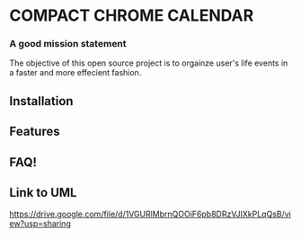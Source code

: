 # COMPACT CHROME CALENDAR

### A good mission statement
The objective of this open source project is to orgainze user's life events in
a faster and more effecient fashion.

## Installation

## Features

## FAQ!

## Link to UML
https://drive.google.com/file/d/1VGURlMbrnQOOiF6pb8DRzVJIXkPLqQsB/view?usp=sharing
